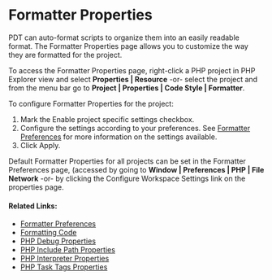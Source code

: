 # Formatter Properties

<!--context:formatter_properties-->

PDT can auto-format scripts to organize them into an easily readable format. The Formatter Properties page allows you to customize the way they are  formatted for the project.

To access the Formatter Properties page, right-click a PHP project in PHP Explorer view and select **Properties | Resource** -or- select the project and from the menu bar go to **Project | Properties | Code Style | Formatter**.

<!--ref-start-->

To configure Formatter Properties for the project:

 1. Mark the Enable project specific settings checkbox.
 2. Configure the settings according to your preferences.  See [Formatter Preferences](../../../032-reference/032-preferences/024-code_style_preferences/016-formatter.md) for more information on the settings available.
 3. Click Apply.

<!--ref-end-->

Default Formatter Properties for all projects can be set in the Formatter Preferences page, (accessed by going to **Window | Preferences | PHP | File Network** -or- by clicking the Configure Workspace Settings link on the properties page.

<!--links-start-->

#### Related Links:

 * [Formatter Preferences](../../../032-reference/032-preferences/024-code_style_preferences/016-formatter.md)
 * [Formatting Code](../../../024-tasks/048-formatting_code.md)
 * [PHP Debug Properties](../../../032-reference/040-php_project_properties/040-php_debug_properties.md)
 * [PHP Include Path Properties](../../../032-reference/040-php_project_properties/048-php_include_path_properties.md)
 * [PHP Interpreter Properties](../../../032-reference/040-php_project_properties/056-php_interpreter_properties.md)
 * [PHP Task Tags Properties](../../../032-reference/040-php_project_properties/064-php_task_tags_properties.md)

<!--links-end-->
